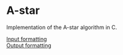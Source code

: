 # A-star

Implementation of the A-star algorithm in C.

[Input formatting](../../wiki/Input)  
[Output formatting](../../wiki/Output)

